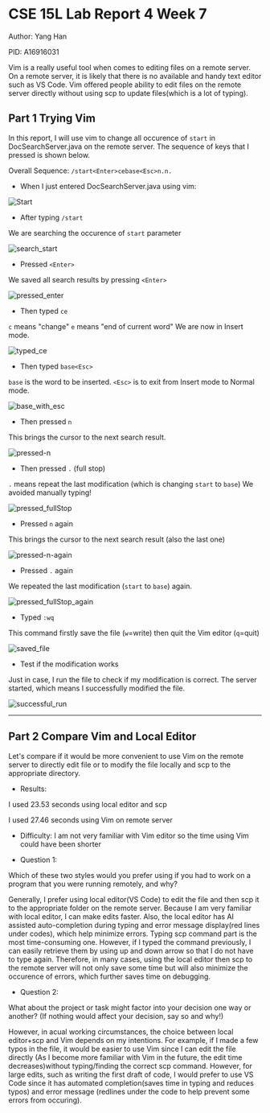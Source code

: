 # CSE 15L Lab Report 4 Week 7

Author: Yang Han

PID: A16916031

Vim is a really useful tool when comes to editing files on a remote server. On a remote server, it is likely that there is no available and handy text editor such as VS Code. Vim offered people ability to edit files on the remote server directly without using scp to update files(which is a lot of typing).

## Part 1 Trying Vim
In this report, I will use vim to change all occurence of `start` in DocSearchServer.java on the remote server. The sequence of keys that I pressed is shown below.

Overall Sequence:
`/start<Enter>cebase<Esc>n.n.`

* When I just entered DocSearchServer.java using vim:

![Start](https://TonyYangHan.github.io/cse15l-lab-reports/start.jpg)

* After typing `/start`

We are searching the occurence of `start` parameter

![search_start](https://TonyYangHan.github.io/cse15l-lab-reports/search_start.jpg)

* Pressed `<Enter>`

We saved all search results by pressing `<Enter>`

![pressed_enter](https://TonyYangHan.github.io/cse15l-lab-reports/pressed_enter.jpg)

* Then typed `ce`

`c` means "change" `e` means "end of current word" We are now in Insert mode.

![typed_ce](https://TonyYangHan.github.io/cse15l-lab-reports/typed_ce.jpg)

* Then typed `base<Esc>`

`base` is the word to be inserted. `<Esc>` is to exit from Insert mode to Normal mode.

![base_with_esc](https://TonyYangHan.github.io/cse15l-lab-reports/base_with_esc.jpg)

* Then pressed `n`

This brings the cursor to the next search result.

![pressed-n](https://TonyYangHan.github.io/cse15l-lab-reports/pressed-n.jpg)

* Then pressed `.` (full stop)

`.` means repeat the last modification (which is changing `start` to `base`) We avoided manually typing!

![pressed_fullStop](https://TonyYangHan.github.io/cse15l-lab-reports/pressed_fullStop.jpg)

* Pressed `n` again

This brings the cursor to the next search result (also the last one)

![pressed-n-again](https://TonyYangHan.github.io/cse15l-lab-reports/pressed-n-again.jpg)

* Pressed `.` again

We repeated the last modification (`start` to `base`) again.

![pressed_fullStop_again](https://TonyYangHan.github.io/cse15l-lab-reports/pressed_fullStop_again.jpg)

* Typed `:wq`

This command firstly save the file (`w`=write) then quit the Vim editor (`q`=quit)

![saved_file](https://TonyYangHan.github.io/cse15l-lab-reports/saved_file.jpg)

* Test if the modification works

Just in case, I run the file to check if my modification is correct. The server started, which means I successfully modified the file.

![successful_run](https://TonyYangHan.github.io/cse15l-lab-reports/successful_run.jpg)

---

## Part 2 Compare Vim and Local Editor

Let's compare if it would be more convenient to use Vim on the remote server to directly edit file or to modify the file locally and scp to the appropriate directory.

* Results:

I used 23.53 seconds using local editor and scp

I used 27.46 seconds using Vim on remote server

* Difficulty: I am not very familiar with Vim editor so the time using Vim could have been shorter

* Question 1:

Which of these two styles would you prefer using if you had to work on a program that you were running remotely, and why?

Generally, I prefer using local editor(VS Code) to edit the file and then scp it to the appropriate folder on the remote server. Because I am very familiar with local editor, I can make edits faster. Also, the local editor has AI assisted auto-completion during typing and error message display(red lines under codes), which help minimize errors. Typing scp command part is the most time-consuming one. However, if I typed the command previously, I can easily retrieve them by using up and down arrow so that I do not have to type again. Therefore, in many cases, using the local editor then scp to the remote server will not only save some time but will also minimize the occurence of errors, which further saves time on debugging.

* Question 2:

What about the project or task might factor into your decision one way or another? (If nothing would affect your decision, say so and why!)

However, in acual working circumstances, the choice between local editor+scp and Vim depends on my intentions. For example, if I made a few typos in the file, it would be easier to use Vim since I can edit the file directly (As I become more familiar with Vim in the future, the edit time decreases)without typing/finding the correct scp command. However, for large edits, such as writing the first draft of code, I would prefer to use VS Code since it has automated completion(saves time in typing and reduces typos) and error message (redlines under the code to help prevent some errors from occuring).
